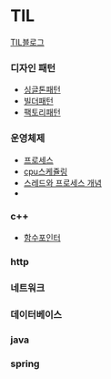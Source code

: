 # TIL
[TIL블로그](https://kcj3054.tistory.com/)

### 디자인 패턴
* [싱글톤패턴](https://github.com/kcj3054/TLI/blob/main/singletone.md)
* [빌더패턴](https://github.com/kcj3054/TIL/blob/main/%EB%94%94%EC%9E%90%EC%9D%B8%ED%8C%A8%ED%84%B4/builder.md)
* [팩토리패턴]()
### 운영체제
* [프로세스]()
* [cpu스케쥴링](https://github.com/kcj3054/TIL/blob/main/%EC%9A%B4%EC%98%81%EC%B2%B4%EC%A0%9C/cpu%EC%8A%A4%EC%BC%80%EC%A5%B4%EB%A7%81.md)
* [스레드와 프로세스 개념](https://github.com/kcj3054/TIL/blob/main/%EC%9A%B4%EC%98%81%EC%B2%B4%EC%A0%9C/%EC%93%B0%EB%A0%88%EB%93%9C%EC%99%80%20%ED%94%84%EB%A1%9C%EC%84%B8%EC%8A%A4%20%EA%B0%9C%EB%85%90.md)
* []() 

### c++
* [함수포인터](https://github.com/kcj3054/TIL/blob/main/c%2B%2B/%ED%95%A8%EC%88%98%ED%8F%AC%EC%9D%B8%ED%84%B0.md)
### http

### 네트워크

### 데이터베이스

### java 

### spring


